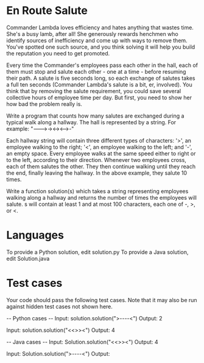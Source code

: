 En Route Salute
===============

Commander Lambda loves efficiency and hates anything that wastes time. She's a busy lamb, after all! She generously 
rewards henchmen who identify sources of inefficiency and come up with ways to remove them. You've spotted one such 
source, and you think solving it will help you build the reputation you need to get promoted.

Every time the Commander's employees pass each other in the hall, each of them must stop and salute each other - one at a 
time - before resuming their path. A salute is five seconds long, so each exchange of salutes takes a full ten seconds 
(Commander Lambda's salute is a bit, er, involved). You think that by removing the salute requirement, you could save 
several collective hours of employee time per day. But first, you need to show her how bad the problem really is.

Write a program that counts how many salutes are exchanged during a typical walk along a hallway. The hall is represented by 
a string. For example:
"--->-><-><-->-"

Each hallway string will contain three different types of characters: '>', an employee walking to the right; 
'<', an employee walking to the left; and '-', an empty space. Every employee walks at the same speed 
either to right or to the left, according to their direction. Whenever two employees cross, each of them salutes the other. 
They then continue walking until they reach the end, finally leaving the hallway. In the above example, they salute 10 times.

Write a function solution(s) which takes a string representing employees walking along a hallway and returns the number of 
times the employees will salute. s will contain at least 1 and at most 100 characters, each one of -, >, or <.

Languages
=========

To provide a Python solution, edit solution.py
To provide a Java solution, edit Solution.java

Test cases
==========
Your code should pass the following test cases.
Note that it may also be run against hidden test cases not shown here.

-- Python cases -- 
Input:
solution.solution(">----<")
Output:
    2

Input:
solution.solution("<<>><")
Output:
    4

-- Java cases -- 
Input:
Solution.solution("<<>><")
Output:
    4

Input:
Solution.solution(">----<")
Output:
